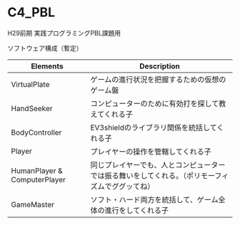 # C4_PBL

H29前期 実践プログラミングPBL課題用

ソフトウェア構成（暫定）

Elements | Description
--- | ---
VirtualPlate | ゲームの進行状況を把握するための仮想のゲーム盤
HandSeeker | コンピューターのために有効打を探して教えてくれる子
BodyController | EV3shieldのライブラリ関係を統括してくれる子
Player | プレイヤーの操作を管轄してくれる子
HumanPlayer & ComputerPlayer | 同じプレイヤーでも、人とコンピューターでは振る舞いをしてくれる。（ポリモーフィズムでググッてね）
GameMaster | ソフト・ハード両方を統括して、ゲーム全体の進行をしてくれる子